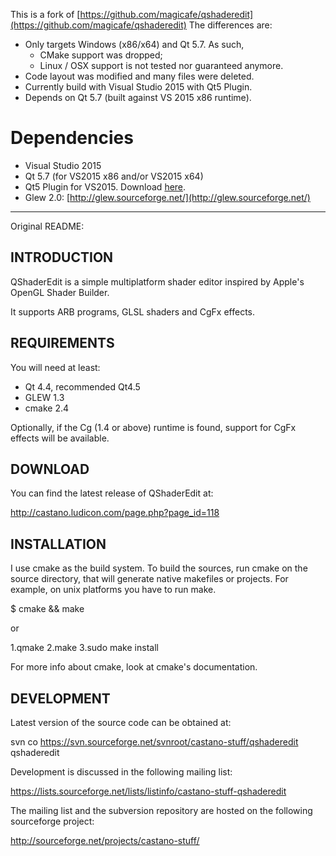 This is a fork of [https://github.com/magicafe/qshaderedit](https://github.com/magicafe/qshaderedit)
The differences are:

* Only targets Windows (x86/x64) and Qt 5.7. As such,
	* CMake support was dropped;
	* Linux / OSX support is not tested nor guaranteed anymore.
* Code layout was modified and many files were deleted.
* Currently build with Visual Studio 2015 with Qt5 Plugin.
* Depends on Qt 5.7 (built against VS 2015 x86 runtime).

# Dependencies

* Visual Studio 2015
* Qt 5.7 (for VS2015 x86 and/or VS2015 x64)
* Qt5 Plugin for VS2015. Download [here](https://visualstudiogallery.msdn.microsoft.com/c89ff880-8509-47a4-a262-e4fa07168408).
* Glew 2.0: [http://glew.sourceforge.net/](http://glew.sourceforge.net/)

----
Original README:

## INTRODUCTION

QShaderEdit is a simple multiplatform shader editor inspired by Apple's OpenGL Shader 
Builder.

It supports ARB programs, GLSL shaders and CgFx effects.


## REQUIREMENTS

You will need at least:

* Qt 4.4, recommended Qt4.5
* GLEW 1.3
* cmake 2.4

Optionally, if the Cg (1.4 or above) runtime is found, support for CgFx effects will be 
available.


## DOWNLOAD

You can find the latest release of QShaderEdit at: 

http://castano.ludicon.com/page.php?page_id=118


## INSTALLATION

I use cmake as the build system. To build the sources, run cmake on the source directory, 
that will generate native makefiles or projects. For example, on unix platforms you have
to run make.

$ cmake && make

or

1.qmake
2.make
3.sudo make install

For more info about cmake, look at cmake's documentation.


## DEVELOPMENT

Latest version of the source code can be obtained at:

svn co https://svn.sourceforge.net/svnroot/castano-stuff/qshaderedit qshaderedit

Development is discussed in the following mailing list:

https://lists.sourceforge.net/lists/listinfo/castano-stuff-qshaderedit

The mailing list and the subversion repository are hosted on the following sourceforge project:

http://sourceforge.net/projects/castano-stuff/

